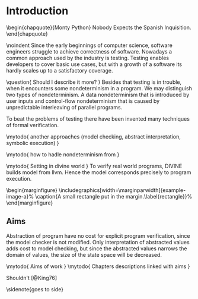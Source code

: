 # Introduction

\begin{chapquote}{Monty Python}
Nobody Expects the Spanish Inquisition.
\end{chapquote}

\noindent
Since the early beginnings of computer science, software engineers struggle to
achieve correctness of software. Nowadays a common approach used by the industry
is testing. Testing enables developers to cover basic use cases, but with a
growth of a software its hardly scales up to a satisfactory coverage.

\question{ Should I describe it more? } Besides that testing is in trouble, when
it encounters some nondeterminism in a program. We may distinguish two types of
nondeterminism. A data nondeterminism that is introduced by user inputs and
control-flow nondeterminism that is caused by unpredictable interleaving of
parallel programs.

To beat the problems of testing there have been invented many techniques of
formal verification.

\mytodo{ another approaches (model checking, abstract interpretation, symbolic
        execution) }

\mytodo{ how to hadle nondeterminism from }

\mytodo{ Setting in divine world } To verify real world programs, DIVINE builds
model from llvm. Hence the model corresponds precisely to program execution.

\begin{marginfigure} \includegraphics[width=\marginparwidth]{example-image-a}%
\caption{A small rectangle put in the margin.\label{rectangle}}%
\end{marginfigure}

## Aims

Abstraction of program have no cost for explicit program verification, since
the model checker is not modified. Only interpretation of abstracted values adds
cost to model checking, but since the abstracted values narrows the domain of
values, the size of the state space will be decreased.

\mytodo{ Aims of work } \mytodo{ Chapters descriptions linked with aims }

Shouldn't [@King76]

\sidenote{goes to side}

